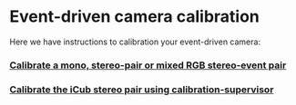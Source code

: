 # Event-driven camera calibration

Here we have instructions to calibration your event-driven camera:

### [Calibrate a mono, stereo-pair or mixed RGB stereo-event pair](stereo_calibration.md)

### [Calibrate the iCub stereo pair using calibration-supervisor](supervisor.md)


